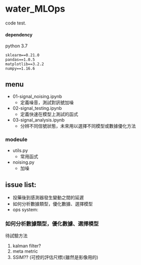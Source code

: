 # water_MLOps
code test.

#### dependency
python 3.7
```
sklearm==0.21.0
pandas==1.0.5
matplotlib==3.2.2
numpy==1.16.6
```
## menu 
- 01-signal_noising.ipynb
  - 定義噪音，測試對訊號加噪
- 02-signal_testing.ipynb
  - 定義快速在模型上測試的函式
- 03-signal_analysis.ipynb
  - 分辨不同信號狀態，未來用以選擇不同模型或數據優化方法

### modeule
- utils.py
  - 常用函式
- noising.py
  - 加噪

## issue list:
- 投藥後到感測器發生變動之間的延遲
- 如何分析數據類型，優化數據、選擇模型
- ops system:


### 如何分析數據類型，優化數據、選擇模型
待試驗方法
1. kalman filter?
2. meta metric
3. SSIM?? (可控的評估尺標)(雖然是影像用的)
